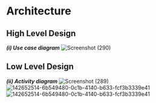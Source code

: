 # Architecture
## High Level Design
***(i) Use case diagram***
![Screenshot (290)](https://user-images.githubusercontent.com/94280220/142655698-6bd16e5c-7259-4283-97f9-d6cda518276c.png)

## Low Level Design
***(ii) Activity diagram***
![Screenshot (289)](https://user-images.githubusercontent.com/94280220/142652514-6b549480-0c1b-4140-b633-fcf3b3339e41.png)
![142652514-6b549480-0c1b-4140-b633-fcf3b3339e41](https://user-images.githubusercontent.com/94280220/143171175-3dfc962b-ebcb-4338-b42f-60f6792bef7a.png)
![142652514-6b549480-0c1b-4140-b633-fcf3b3339e41](https://user-images.githubusercontent.com/94280220/143171158-215a2cfa-c1cf-49ae-9135-ee6dbb0b42b5.png)
